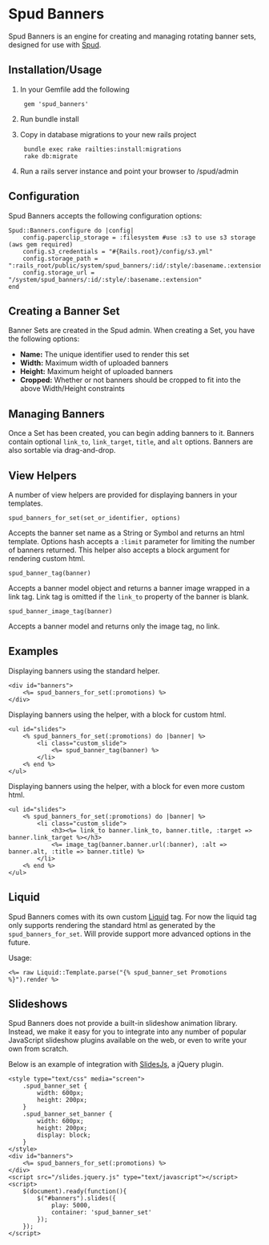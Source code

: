 # Spud Banners

Spud Banners is an engine for creating and managing rotating banner sets, designed for use with [Spud][spud].

## Installation/Usage

1. In your Gemfile add the following

		gem 'spud_banners'

2. Run bundle install
3. Copy in database migrations to your new rails project

		bundle exec rake railties:install:migrations
		rake db:migrate

4. Run a rails server instance and point your browser to /spud/admin

## Configuration

Spud Banners accepts the following configuration options:

	Spud::Banners.configure do |config|
		config.paperclip_storage = :filesystem #use :s3 to use s3 storage (aws gem required)
		config.s3_credentials = "#{Rails.root}/config/s3.yml"
		config.storage_path = ":rails_root/public/system/spud_banners/:id/:style/:basename.:extension"
		config.storage_url = "/system/spud_banners/:id/:style/:basename.:extension"
	end

## Creating a Banner Set

Banner Sets are created in the Spud admin. When creating a Set, you have the following options:

- **Name:** The unique identifier used to render this set
- **Width:** Maximum width of uploaded banners
- **Height:** Maximum height of uploaded banners
- **Cropped:** Whether or not banners should be cropped to fit into the above Width/Height constraints

## Managing Banners

Once a Set has been created, you can begin adding banners to it. Banners contain optional `link_to`, `link_target`, `title`, and `alt` options. Banners are also sortable via drag-and-drop.

## View Helpers

A number of view helpers are provided for displaying banners in your templates. 

`spud_banners_for_set(set_or_identifier, options)`

Accepts the banner set name as a String or Symbol and returns an html template. Options hash accepts a `:limit` parameter for limiting the number of banners returned. This helper also accepts a block argument for rendering custom html. 

`spud_banner_tag(banner)`

Accepts a banner model object and returns a banner image wrapped in a link tag. Link tag is omitted if the `link_to` property of the banner is blank.

`spud_banner_image_tag(banner)`

Accepts a banner model and returns only the image tag, no link. 

## Examples

Displaying banners using the standard helper.

	<div id="banners">
		<%= spud_banners_for_set(:promotions) %>
	</div>

Displaying banners using the helper, with a block for custom html.

	<ul id="slides">
		<% spud_banners_for_set(:promotions) do |banner| %>
			<li class="custom_slide">
				<%= spud_banner_tag(banner) %>
			</li>
		<% end %>
	</ul>

Displaying banners using the helper, with a block for even more custom html.

	<ul id="slides">
		<% spud_banners_for_set(:promotions) do |banner| %>
			<li class="custom_slide">
				<h3><%= link_to banner.link_to, banner.title, :target => banner.link_target %></h3>
				<%= image_tag(banner.banner.url(:banner), :alt => banner.alt, :title => banner.title) %>
			</li>
		<% end %>
	</ul>

## Liquid

Spud Banners comes with its own custom [Liquid][liquid] tag. For now the liquid tag only supports rendering the standard html as generated by the `spud_banners_for_set`. Will provide support more advanced options in the future. 

Usage:

	<%= raw Liquid::Template.parse("{% spud_banner_set Promotions %}").render %>

## Slideshows

Spud Banners does not provide a built-in slideshow animation library. Instead, we make it easy for you to integrate into any number of popular JavaScript slideshow plugins available on the web, or even to write your own from scratch. 

Below is an example of integration with [SlidesJs][slidesjs], a jQuery plugin.

	<style type="text/css" media="screen">
		.spud_banner_set {
			width: 600px;
			height: 200px;
		}
		.spud_banner_set_banner {
			width: 600px;
			height: 200px;
			display: block;
		}
	</style>
	<div id="banners">
		<%= spud_banners_for_set(:promotions) %>
	</div>
	<script src="/slides.jquery.js" type="text/javascript"></script>
	<script>
		$(document).ready(function(){
			$("#banners").slides({
				play: 5000,
				container: 'spud_banner_set'
			});
		});
	</script>

[spud]:https://github.com/spud-rails/spud_core_admin
[slidesjs]:http://www.slidesjs.com
[liquid]:https://github.com/Shopify/liquid